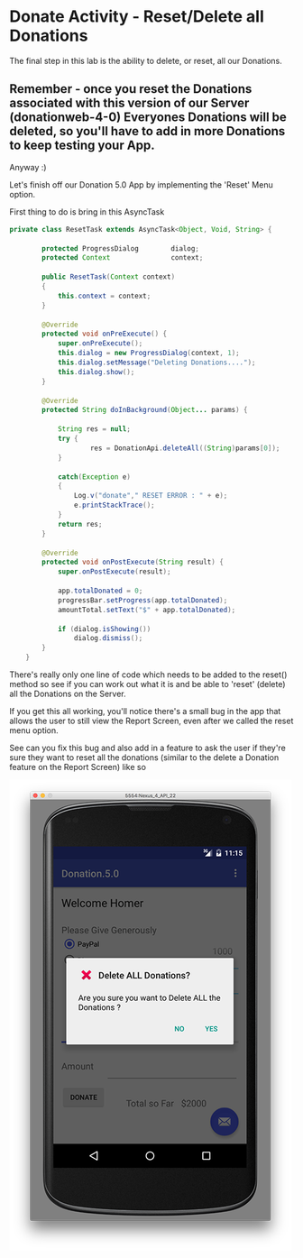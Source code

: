 # Donate Activity - Reset/Delete all Donations

The final step in this lab is the ability to delete, or reset, all our Donations.


## Remember - once you reset the Donations associated with this version of our Server (donationweb-4-0) Everyones Donations will be deleted, so you'll have to add in more Donations to keep testing your App.

Anyway :)

Let's finish off our Donation 5.0 App by implementing the 'Reset' Menu option. 

First thing to do is bring in this AsyncTask

~~~java
private class ResetTask extends AsyncTask<Object, Void, String> {

        protected ProgressDialog 		dialog;
        protected Context 				context;

        public ResetTask(Context context)
        {
            this.context = context;
        }

        @Override
        protected void onPreExecute() {
            super.onPreExecute();
            this.dialog = new ProgressDialog(context, 1);
            this.dialog.setMessage("Deleting Donations....");
            this.dialog.show();
        }

        @Override
        protected String doInBackground(Object... params) {

            String res = null;
            try {
                    res = DonationApi.deleteAll((String)params[0]);
            }

            catch(Exception e)
            {
                Log.v("donate"," RESET ERROR : " + e);
                e.printStackTrace();
            }
            return res;
        }

        @Override
        protected void onPostExecute(String result) {
            super.onPostExecute(result);

            app.totalDonated = 0;
            progressBar.setProgress(app.totalDonated);
            amountTotal.setText("$" + app.totalDonated);

            if (dialog.isShowing())
                dialog.dismiss();
        }
    }
~~~

There's really only one line of code which needs to be added to the reset() method so see if you can work out what it is and be able to 'reset' (delete) all the Donations on the Server.

If you get this all working, you'll notice there's a small bug in the app that allows the user to still view the Report Screen, even after we called the reset menu option.

See can you fix this bug and also add in a feature to ask the user if they're sure they want to reset all the donations (similar to the delete a Donation feature on the Report Screen) like so

![](../img/lab6s1001.png)
